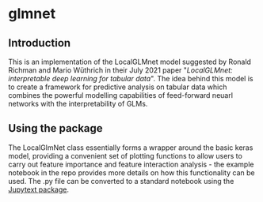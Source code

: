 # glmnet

## Introduction
This is an implementation of the LocalGLMnet model suggested
by Ronald Richman and Mario W&uuml;thrich in their July 2021 paper
"*LocalGLMnet: interpretable deep learning for tabular data*". The idea behind 
this model is to create a framework for predictive analysis
on tabular data which combines the powerful modelling capabilities of 
feed-forward neuarl networks with the interpretability of GLMs.

## Using the package
The LocalGlmNet class essentially forms a wrapper around the basic keras
model, providing a convenient set of plotting functions to allow users to 
carry out feature importance and feature interaction analysis - the example
notebook in the repo provides more details on how this functionality can be used.
The .py file can be converted to a standard notebook using the 
[Jupytext package](https://github.com/mwouts/jupytext).
